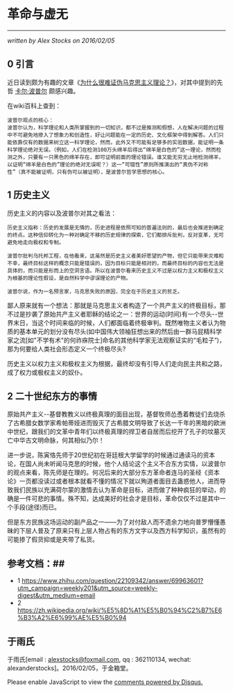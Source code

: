 # 革命与虚无 #
---
*written by Alex Stocks on 2016/02/05*

## 0 引言 ##

  近日读到颇为有趣的文章《[为什么很难证伪马克思主义理论？](https://www.zhihu.com/question/22109342/answer/69963601?utm_campaign=weekly201&utm_source=weekly-digest&utm_medium=email)》，对其中提到的先哲 [卡尔·波普尔](https://zh.wikipedia.org/wiki/%E5%8D%A1%E5%B0%94%C2%B7%E6%B3%A2%E6%99%AE%E5%B0%94) 颇感兴趣。

  在wiki百科上查到：

	波普尔观点的核心：
	波普尔认为，科学理论和人类所掌握到的一切知识，都不过是推测和假想，人在解决问题的过程中不可避免地掺入了想象力和创造性，好让问题能在一定的历史、文化框架中得到解答。人们只能依靠仅有的数据来树立这一科学理论，然而，此外又不可能有足够多的实验数据，能证明一条科学理论绝对无误。（例如，人们在检测100万头绵羊后得出“绵羊是白色的”这一理论，然而检测之外，只要有一只黑色的绵羊存在，即可证明前面的理论错误。谁又能无穷无止地检测绵羊，以证明“绵羊是白色的”理论的绝对无误呢？）这一“可错性”原则所推演出的“真伪不对称性”（真不能被证明，只有伪可以被证明），是波普尔哲学思想的核心。

## 1 历史主义 ##

历史主义的内容以及波普尔对其之看法：

	历史主义指称：历史的发展是无情的，历史进程是依照可知的普遍法则的，最后也会推进到确定的终点。这种信仰转化为一种对确定不移的历史规律的探索，它们都排斥批判，反对变革，无可避免地走向极权和专制。

	波普尔批判乌托邦工程，在他看来，这虽然是历史主义者美好愿望的产物，但它只能带来灾难和不幸，最终目标这样的概念只能是错误的，因为目标只能是相对的，而最终目标的内容也无法是具体的，而只能是形而上的空洞言语。所以在波普尔看来历史主义不过是以权力主义和极权主义为根基的理论性假设，是自然科学中谬误理论的产物。

	波普尔说，作为一名预言家，马克思失败的原因，完全在于历史主义的贫乏。


鄙人原来就有一个想法：那就是马克思主义者构造了一个共产主义的终极目标，那不过是抄袭了原始共产主义者耶稣的结论之一：世界的运动(时间)有一个尽头--世界末日，当这个时间来临的时候，人们都面临着终极审判。既然唯物主义者认为物质的基本单元的划分没有尽头(如中国伟大领袖狂想出来的然后由一群马屁精科学家之流[如"不学有术"的何祚庥院士]命名的其他科学家无法观察证实的“毛粒子”)，那为何要给人类社会形态定义一个终极尽头?

历史主义以权力主义和极权主义为根据，最终却没有引导人们走向民主共和之路，成了权力或极权主义的奴仆。

## 2 二十世纪东方的事情 ##

原始共产主义--基督教教义以终极真理的面目出现，基督牧师怂恿着教徒们去烧杀了古希腊女数学家希帕蒂娅进而毁灭了古希腊文明导致了长达一千年的黑暗的欧洲中世纪，跟我们的文革中青年们以终极真理的捍卫者自居而后挖开了孔子的坟墓灭亡中华古文明命脉，何其相似乃尔！

进一步说，陈寅恪先师于20世纪初在哥廷根大学留学的时候通过通读马的资本论，在国人尚未听闻马克思的时候，他个人结论这个主义不合东方实情，以波普尔的观点来看，陈先师是在理的。何况后来的大部分东方革命者连马的圣经《资本论》一页都没读过或者根本就看不懂的情况下就以殉道者面目去蛊惑他人，进而导致我们民族以充满荷尔蒙的激情去认为革命是目标，进而做了种种疯狂的举动，的确是一件可悲的事情。殊不知，达成美好的社会才是目标，革命仅仅不过是其中一个手段(途径)而已。

但是东方民族这场运动的副产品之一——为了对付敌人而不遗余力地向普罗懵懂愚昧的下层人普及了原来只有上层人物占有的东方文字以及西方科学知识，虽然有的可能掺了假货抑或是夹带了私货。

## 参考文档：##

- 1 https://www.zhihu.com/question/22109342/answer/69963601?utm_campaign=weekly201&utm_source=weekly-digest&utm_medium=email
- 2 https://zh.wikipedia.org/wiki/%E5%8D%A1%E5%B0%94%C2%B7%E6%B3%A2%E6%99%AE%E5%B0%94

## 于雨氏 ##
于雨氏[email : alexstocks@foxmail.com, qq : 362110134, wechat: alexanderstocks]。2016/02/05，于金箱堂。


<div id="disqus_thread"></div>
<script type="text/javascript">
// disqus comment js block, added on 2016/02/10
// https://segmentfault.com/a/1190000002807674
var disqus_shortname = 'alexstocks'; // Required - Replace example with your forum shortname
var disqus_identifier = window.location.pathname; //'a unique identifier for each page where Disqus is present';
var disqus_title = document.title; // 'a unique title for each page where Disqus is present';
var disqus_url = document.URL; // window.location.origin + window.location.pathname; // 'a unique URL for each page where Disqus is present';
var disqus_config = function () {
this.page.url = window.location.href; // Replace PAGE_URL with your page's canonical URL variable
this.page.identifier = window.location.pathname; // Replace PAGE_IDENTIFIER with your page's unique identifier variable
};

(function() {
var dsq = document.createElement('script'); dsq.type = 'text/javascript'; dsq.async = true;
dsq.src = '//' + disqus_shortname + '.disqus.com/embed.js'; dsq.setAttribute('data-timestamp', +new Date());
(document.getElementsByTagName('head')[0] || document.getElementsByTagName('body')[0]).appendChild(dsq);
})();
</script>
<noscript>Please enable JavaScript to view the <a href="https://disqus.com/?ref_noscript" rel="nofollow">comments powered by Disqus.</a></noscript>
<script id="dsq-count-scr" src='//' + disqus_shortname + '.disqus.com/count.js' async></script>
